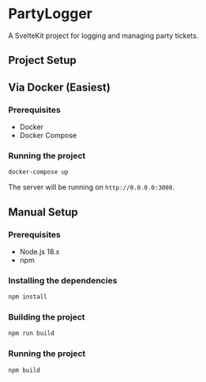 # PartyLogger

A SvelteKit project for logging and managing party tickets.

## Project Setup

## Via Docker (Easiest)

### Prerequisites

- Docker
- Docker Compose

### Running the project

```bash
docker-compose up
```
The server will be running on `http://0.0.0.0:3000`.

## Manual Setup

### Prerequisites

- Node.js 18.x
- npm

### Installing the dependencies

```bash
npm install
```

### Building the project

```bash
npm run build
```

### Running the project

```bash
npm build
```